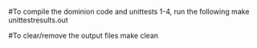 
#To compile the dominion code and unittests 1-4, run the following
make unittestresults.out

#To clear/remove the output files
make clean

